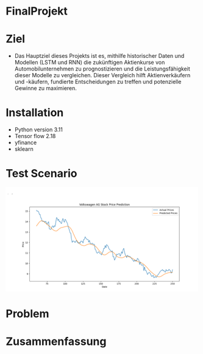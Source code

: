 # FinalProjekt

# Ziel

* Das Hauptziel dieses Projekts ist es, mithilfe historischer Daten und Modellen (LSTM und RNN) die zukünftigen Aktienkurse von Automobilunternehmen zu prognostizieren und die Leistungsfähigkeit dieser Modelle zu vergleichen. Dieser Vergleich hilft Aktienverkäufern und -käufern, fundierte Entscheidungen zu treffen und potenzielle Gewinne zu maximieren.
<mark> </mark>

# Installation

* Python version 3.11  
* Tensor flow 2.18
* yfinance
* sklearn

# Test Scenario

![plot](./image/vw_close_price.png)

# Problem

# Zusammenfassung

